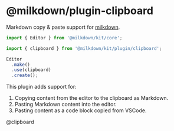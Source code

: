 # @milkdown/plugin-clipboard

Markdown copy & paste support for [milkdown](https://milkdown.dev/).

```typescript
import { Editor } from '@milkdown/kit/core';

import { clipboard } from '@milkdown/kit/plugin/clipboard';

Editor
  .make()
  .use(clipboard)
  .create();
```

This plugin adds support for:

1. Copying content from the editor to the clipboard as Markdown.
2. Pasting Markdown content into the editor.
3. Pasting content as a code block copied from VSCode.

@clipboard
